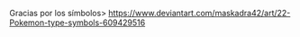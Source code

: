 Gracias por los símbolos> https://www.deviantart.com/maskadra42/art/22-Pokemon-type-symbols-609429516